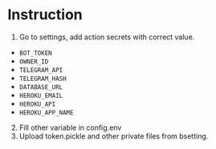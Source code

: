# Instruction
1. Go to settings, add action secrets with correct value.
* `BOT_TOKEN` 
* `OWNER_ID` 
* `TELEGRAM_API` 
* `TELEGRAM_HASH`
* `DATABASE_URL` 
* `HEROKU_EMAIL` 
* `HEROKU_API` 
* `HEROKU_APP_NAME`

2. Fill other variable in config.env
3. Upload token.pickle and other private files from bsetting.




